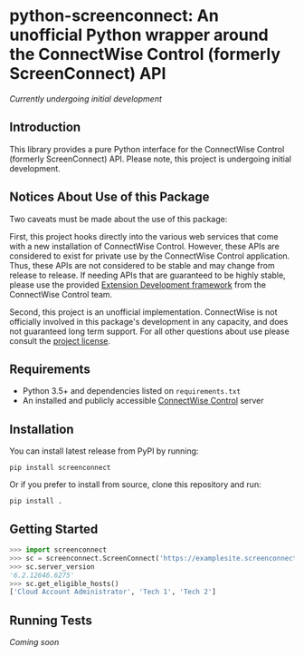 # python-screenconnect: An unofficial Python wrapper around the ConnectWise Control (formerly ScreenConnect) API

*Currently undergoing initial development*

## Introduction

This library provides a pure Python interface for the ConnectWise Control (formerly ScreenConnect) API. Please note,
this project is undergoing initial development.

## Notices About Use of this Package

Two caveats must be made about the use of this package:

First, this project hooks directly into the various web services that come with a new installation of
ConnectWise Control. However, these APIs are considered to exist for private use by the ConnectWise
Control application. Thus, these APIs are not considered to be stable and may change from
release to release. If needing APIs that are guaranteed to be highly stable, please use the
provided [Extension Development framework](https://docs.connectwise.com/ConnectWise_Control_Documentation/Developers) 
from the ConnectWise Control team.

Second, this project is an unofficial implementation. ConnectWise is not officially involved in
this package's development in any capacity, and does not guaranteed long term support. For all other questions
about use please consult the [project license](LICENSE). 

## Requirements

* Python 3.5+ and dependencies listed on `requirements.txt`
* An installed and publicly accessible
  [ConnectWise Control](https://www.connectwise.com/software/control) server

## Installation

You can install latest release from PyPI by running:

```shell
pip install screenconnect
```

Or if you prefer to install from source, clone this repository and run:

```shell
pip install .
```

## Getting Started

```python
>>> import screenconnect
>>> sc = screenconnect.ScreenConnect('https://examplesite.screenconnect.com', auth=('user', 'pass'))
>>> sc.server_version
'6.2.12646.6275'
>>> sc.get_eligible_hosts()
['Cloud Account Administrator', 'Tech 1', 'Tech 2']
```

## Running Tests

*Coming soon*
